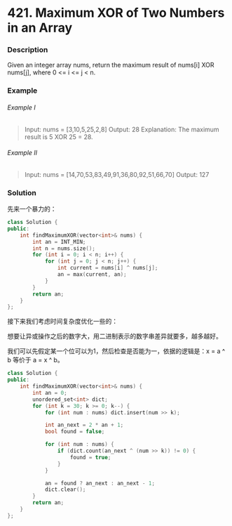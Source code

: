 # 421. Maximum XOR of Two Numbers in an Array

### Description

Given an integer array nums, return the maximum result of nums[i] XOR nums[j], where 0 <= i <= j < n.

### Example 

###### Example I

> Input: nums = [3,10,5,25,2,8]
> Output: 28
> Explanation: The maximum result is 5 XOR 25 = 28.

###### Example II

> Input: nums = [14,70,53,83,49,91,36,80,92,51,66,70]
> Output: 127

### Solution

先来一个暴力的：

```c++
class Solution {
public:
    int findMaximumXOR(vector<int>& nums) {
        int an = INT_MIN;
        int n = nums.size();
        for (int i = 0; i < n; i++) {
            for (int j = 0; j < n; j++) {
                int current = nums[i] ^ nums[j];
                an = max(current, an);
            }
        }
        return an;
    }
};
```

接下来我们考虑时间复杂度优化一些的：

想要让异或操作之后的数字大，用二进制表示的数字串差异就要多，越多越好。

我们可以先假定某一个位可以为1，然后检查是否能为一，依据的逻辑是：x = a ^ b 等价于 a = x ^ b。

```c++
class Solution {
public:
    int findMaximumXOR(vector<int>& nums) {
        int an = 0;
        unordered_set<int> dict;
        for (int k = 30; k >= 0; k--) {
            for (int num : nums) dict.insert(num >> k);

            int an_next = 2 * an + 1;
            bool found = false;

            for (int num : nums) {
                if (dict.count(an_next ^ (num >> k)) != 0) {
                    found = true;
                }
            }

            an = found ? an_next : an_next - 1;
            dict.clear();
        }
        return an;
    }
};
```
 